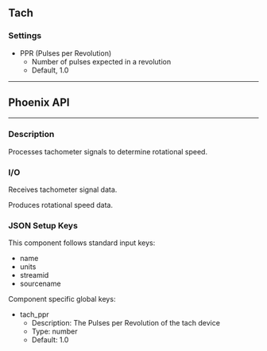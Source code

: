 ## Tach
### Settings
- PPR (Pulses per Revolution)
    - Number of pulses expected in a revolution
    - Default, 1.0
___
## Phoenix API
___
### Description

Processes tachometer signals to determine rotational speed.

### I/O

Receives tachometer signal data.

Produces rotational speed data.

### JSON Setup Keys

This component follows standard input keys:
- name
- units
- streamid
- sourcename

Component specific global keys:
- tach_ppr
  - Description: The Pulses per Revolution of the tach device
  - Type: number
  - Default: 1.0
